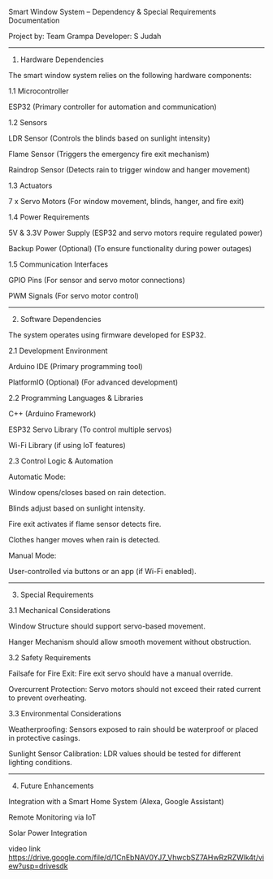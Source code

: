 Smart Window System – Dependency & Special Requirements Documentation

Project by: Team Grampa
Developer: S Judah


---

1. Hardware Dependencies

The smart window system relies on the following hardware components:

1.1 Microcontroller

ESP32 (Primary controller for automation and communication)


1.2 Sensors

LDR Sensor (Controls the blinds based on sunlight intensity)

Flame Sensor (Triggers the emergency fire exit mechanism)

Raindrop Sensor (Detects rain to trigger window and hanger movement)


1.3 Actuators

7 x Servo Motors (For window movement, blinds, hanger, and fire exit)


1.4 Power Requirements

5V & 3.3V Power Supply (ESP32 and servo motors require regulated power)

Backup Power (Optional) (To ensure functionality during power outages)


1.5 Communication Interfaces

GPIO Pins (For sensor and servo motor connections)

PWM Signals (For servo motor control)



---

2. Software Dependencies

The system operates using firmware developed for ESP32.

2.1 Development Environment

Arduino IDE (Primary programming tool)

PlatformIO (Optional) (For advanced development)


2.2 Programming Languages & Libraries

C++ (Arduino Framework)

ESP32 Servo Library (To control multiple servos)

Wi-Fi Library (if using IoT features)


2.3 Control Logic & Automation

Automatic Mode:

Window opens/closes based on rain detection.

Blinds adjust based on sunlight intensity.

Fire exit activates if flame sensor detects fire.

Clothes hanger moves when rain is detected.


Manual Mode:

User-controlled via buttons or an app (if Wi-Fi enabled).




---

3. Special Requirements

3.1 Mechanical Considerations

Window Structure should support servo-based movement.

Hanger Mechanism should allow smooth movement without obstruction.


3.2 Safety Requirements

Failsafe for Fire Exit: Fire exit servo should have a manual override.

Overcurrent Protection: Servo motors should not exceed their rated current to prevent overheating.


3.3 Environmental Considerations

Weatherproofing: Sensors exposed to rain should be waterproof or placed in protective casings.

Sunlight Sensor Calibration: LDR values should be tested for different lighting conditions.



---

4. Future Enhancements

Integration with a Smart Home System (Alexa, Google Assistant)

Remote Monitoring via IoT

Solar Power Integration

video link https://drive.google.com/file/d/1CnEbNAV0YJ7_VhwcbSZ7AHwRzRZWlk4t/view?usp=drivesdk
